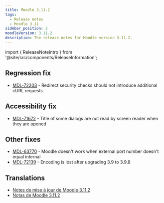 ```yaml
---
title: Moodle 3.11.2
tags:
  - Release notes
  - Moodle 3.11
sidebar_position: 2
moodleVersion: 3.11.2
description: The release notes for Moodle version 3.11.2.
---
```


import { ReleaseNoteIntro } from '@site/src/components/ReleaseInformation';

<ReleaseNoteIntro releaseName={frontMatter.moodleVersion} />

## Regression fix

- [MDL-72203](https://tracker.moodle.org/browse/MDL-72203) - Redirect security checks should not introduce additional cURL requests

## Accessibility fix

- [MDL-71672](https://tracker.moodle.org/browse/MDL-71672) - Title of some dialogs are not read by screen reader when they are opened

## Other fixes

- [MDL-63770](https://tracker.moodle.org/browse/MDL-63770) - Moodle doesn't work when external port number doesn't equal internal
- [MDL-72139](https://tracker.moodle.org/browse/MDL-72139) - Encoding is lost after upgrading 3.9 to 3.9.8

## Translations

- [Notes de mise à jour de Moodle 3.11.2](https://docs.moodle.org/fr/Notes_de_mise_à_jour_de_Moodle_3.11.2)
- [Notas de Moodle 3.11.2](https://docs.moodle.org/es/Notas_de_Moodle_3.11.2)
